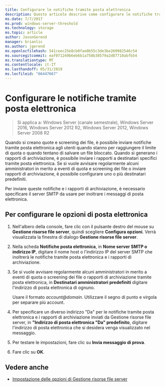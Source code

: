 ```yaml
---
title: Configurare le notifiche tramite posta elettronica
description: Questo articolo descrive come configurare le notifiche tramite posta elettronica
ms.date: 7/7/2017
ms.prod: windows-server-threshold
ms.technology: storage
ms.topic: article
author: JasonGerend
manager: brianlic
ms.author: jgerend
ms.openlocfilehash: 541ceec25e8cb0fae0b55c3de3be269982546c54
ms.sourcegitcommit: eaf071249b6eb6b1a758b38579a2d87710abfb54
ms.translationtype: MT
ms.contentlocale: it-IT
ms.lasthandoff: 05/31/2019
ms.locfileid: "66447667"
---
```

# <a name="configure-e-mail-notifications"></a>Configurare le notifiche tramite posta elettronica

> Si applica a: Windows Server (canale semestrale), Windows Server 2016, Windows Server 2012 R2, Windows Server 2012, Windows Server 2008 R2

Quando si creano quote e screening dei file, è possibile inviare notifiche tramite posta elettronica agli utenti quando stanno per raggiungere il limite di quota o quando tentano di salvare un file bloccato. Quando si generano i rapporti di archiviazione, è possibile inviare i rapporti a destinatari specifici tramite posta elettronica. Se si vuole avvisare regolarmente alcuni amministratori in merito a eventi di quota e screening dei file o inviare rapporti di archiviazione, è possibile configurare uno o più destinatari predefiniti.

Per inviare queste notifiche e i rapporti di archiviazione, è necessario specificare il server SMTP da usare per inoltrare i messaggi di posta elettronica.

## <a name="to-configure-e-mail-options"></a>Per configurare le opzioni di posta elettronica

1. Nell'albero della console, fare clic con il pulsante destro del mouse su **Gestione risorse file server**, quindi scegliere **Configura opzioni**. Verrà visualizzata la finestra di dialogo **Gestione risorse file server**.

2. Nella scheda **Notifiche posta elettronica**, in **Nome server SMTP o indirizzo IP**, digitare il nome host o l'indirizzo IP del server SMTP che inoltrerà le notifiche tramite posta elettronica e i rapporti di archiviazione.

3. Se si vuole avvisare regolarmente alcuni amministratori in merito a eventi di quota o screening dei file o rapporti di archiviazione tramite posta elettronica, in **Destinatari amministratori predefiniti** digitare l'indirizzo di posta elettronica di ognuno.

   Usare il formato <em>account@domain</em>. Utilizzare il segno di punto e virgola per separare più account.

4. Per specificare un diverso indirizzo "Da" per le notifiche tramite posta elettronica e i rapporti di archiviazione inviati da Gestione risorse file server, in **"Indirizzo di posta elettronica "Da" predefinito**, digitare l'indirizzo di posta elettronica che si desidera venga visualizzato nel messaggio.

5. Per testare le impostazioni, fare clic su **Invia messaggio di prova**.

6. Fare clic su **OK**.


## <a name="see-also"></a>Vedere anche

-   [Impostazione delle opzioni di Gestione risorse file server](setting-file-server-resource-manager-options.md)